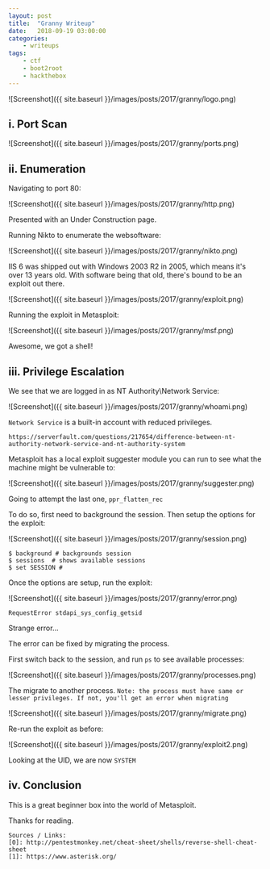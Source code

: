 ```yaml
---
layout: post
title:	"Granny Writeup"
date:	2018-09-19 03:00:00
categories:
    - writeups
tags:
    - ctf
    - boot2root
    - hackthebox
---
```

<head>
	<title> Granny Writeup | HackTheBox </title>
</head>

![Screenshot]({{ site.baseurl }}/images/posts/2017/granny/logo.png)

## i. Port Scan

![Screenshot]({{ site.baseurl }}/images/posts/2017/granny/ports.png)

## ii. Enumeration

Navigating to port 80:

![Screenshot]({{ site.baseurl }}/images/posts/2017/granny/http.png)

Presented with an Under Construction page.

Running Nikto to enumerate the websoftware:

![Screenshot]({{ site.baseurl }}/images/posts/2017/granny/nikto.png)

IIS 6 was shipped out with Windows 2003 R2 in 2005, which means it's over 13 years old. 
With software being that old, there's bound to be an exploit out there.

![Screenshot]({{ site.baseurl }}/images/posts/2017/granny/exploit.png)

Running the exploit in Metasploit:

![Screenshot]({{ site.baseurl }}/images/posts/2017/granny/msf.png)

Awesome, we got a shell!

## iii. Privilege Escalation

We see that we are logged in as NT Authority\Network Service:

![Screenshot]({{ site.baseurl }}/images/posts/2017/granny/whoami.png)

`Network Service` is a built-in account with reduced privileges.

~~~
https://serverfault.com/questions/217654/difference-between-nt-authority-network-service-and-nt-authority-system
~~~

Metasploit has a local exploit suggester module you can run to see what the machine might be vulnerable to:

![Screenshot]({{ site.baseurl }}/images/posts/2017/granny/suggester.png)

Going to attempt the last one, `ppr_flatten_rec`

To do so, first need to background the session. Then setup the options for the exploit:

![Screenshot]({{ site.baseurl }}/images/posts/2017/granny/session.png)

~~~
$ background # backgrounds session
$ sessions  # shows available sessions
$ set SESSION #
~~~

Once the options are setup, run the exploit:

![Screenshot]({{ site.baseurl }}/images/posts/2017/granny/error.png)

`RequestError stdapi_sys_config_getsid`

Strange error...

The error can be fixed by migrating the process.

First switch back to the session, and run `ps` to see available processes:

![Screenshot]({{ site.baseurl }}/images/posts/2017/granny/processes.png)

The migrate to another process. 
`Note: the process must have same or lesser privileges. If not, you'll get an error when migrating`

![Screenshot]({{ site.baseurl }}/images/posts/2017/granny/migrate.png)

Re-run the exploit as before:

![Screenshot]({{ site.baseurl }}/images/posts/2017/granny/exploit2.png)

Looking at the UID, we are now `SYSTEM`

## iv. Conclusion

This is a great beginner box into the world of Metasploit.

Thanks for reading.




















~~~
Sources / Links:
[0]: http://pentestmonkey.net/cheat-sheet/shells/reverse-shell-cheat-sheet
[1]: https://www.asterisk.org/
~~~


